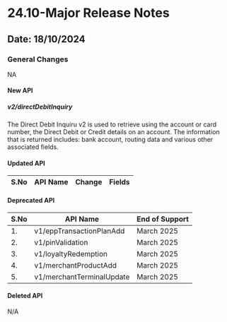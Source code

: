 # 24.10-Major Release Notes

## Date: 18/10/2024

### General Changes

NA

#### New API

##### *v2/directDebitInquiry*

The Direct Debit Inquiru v2 is used to retrieve using the account or card number, the Direct Debit or Credit details on an account. The information that is returned includes: bank account, routing data and various other associated fields.

#### Updated API

| S.No | API Name                          | Change                        | Fields                                                                                                                                                                                                                                                                                                                               |
|------|-----------------------------------|-------------------------------|--------------------------------------------------------------------------------------------------------------------------------------------------------------------------------------------------------------------------------------------------------------------------------------------------------------------------------------|

#### Deprecated API
| S.No | API Name                          | End of Support                                                                                                                                                                                                                                                                                                                       |
|------|-----------------------------------|--------------------------------------------------------------------------------------------------------------------------------------------------------------------------------------------------------------------------------------------------------------------------------------------------------------------------------------|
| 1.   | v1/eppTransactionPlanAdd          | March 2025                       |
| 2.   | v1/pinValidation                  | March 2025                       |
| 3.   | v1/loyaltyRedemption              | March 2025                       | 
| 4.   | v1/merchantProductAdd             | March 2025                       | 
| 5.   | v1/merchantTerminalUpdate         | March 2025                       | 


#### Deleted API

N/A

